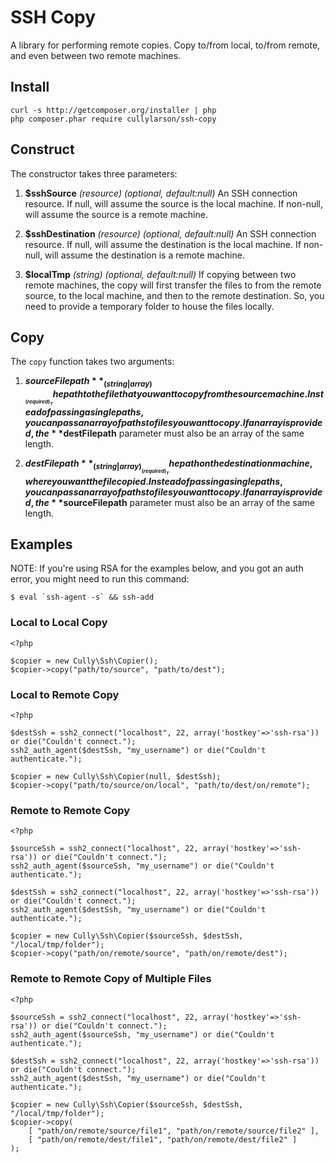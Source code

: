 # SSH Copy

A library for performing remote copies. Copy to/from local, to/from remote,
and even between two remote machines.

## Install

```
curl -s http://getcomposer.org/installer | php
php composer.phar require cullylarson/ssh-copy
```

## Construct

The constructor takes three parameters:

1. **$sshSource** _(resource)_ _(optional, default:null)_ An SSH connection resource.
If null, will assume the source is the local machine. If non-null, will assume the
source is a remote machine.

1. **$sshDestination** _(resource)_ _(optional, default:null)_ An SSH connection resource.
If null, will assume the destination is the local machine. If non-null, will assume the
destination is a remote machine.

1. **$localTmp** _(string)_ _(optional, default:null)_ If copying between two remote machines,
the copy will first transfer the files to from the remote source, to the local machine,
and then to the remote destination.  So, you need to provide a temporary folder to house
the files locally.

## Copy

The `copy` function takes two arguments:

1. **$sourceFilepath** _(string|array)_ _(required)_ The path to the file that you want to copy
from the source machine.  Instead of passing a single paths, you can pass an array of paths to
files you want to copy.  If an array is provided, the **$destFilepath** parameter must also
be an array of the same length.

1. **$destFilepath** _(string|array)_ _(required)_ The path on the destination machine, where you
want the file copied.  Instead of passing a single paths, you can pass an array of paths to
files you want to copy.  If an array is provided, the **$sourceFilepath** parameter must also
be an array of the same length.

## Examples

NOTE:  If you're using RSA for the examples below, and you got an auth error,
you might need to run this command:
       
    $ eval `ssh-agent -s` && ssh-add

### Local to Local Copy

```
<?php

$copier = new Cully\Ssh\Copier();
$copier->copy("path/to/source", "path/to/dest");
```
    
### Local to Remote Copy

```
<?php

$destSsh = ssh2_connect("localhost", 22, array('hostkey'=>'ssh-rsa')) or die("Couldn't connect.");
ssh2_auth_agent($destSsh, "my_username") or die("Couldn't authenticate.");

$copier = new Cully\Ssh\Copier(null, $destSsh);
$copier->copy("path/to/source/on/local", "path/to/dest/on/remote");
```
    
### Remote to Remote Copy

```
<?php

$sourceSsh = ssh2_connect("localhost", 22, array('hostkey'=>'ssh-rsa')) or die("Couldn't connect.");
ssh2_auth_agent($sourceSsh, "my_username") or die("Couldn't authenticate.");

$destSsh = ssh2_connect("localhost", 22, array('hostkey'=>'ssh-rsa')) or die("Couldn't connect.");
ssh2_auth_agent($destSsh, "my_username") or die("Couldn't authenticate.");

$copier = new Cully\Ssh\Copier($sourceSsh, $destSsh, "/local/tmp/folder");
$copier->copy("path/on/remote/source", "path/on/remote/dest");
```
    
### Remote to Remote Copy of Multiple Files

```
<?php

$sourceSsh = ssh2_connect("localhost", 22, array('hostkey'=>'ssh-rsa')) or die("Couldn't connect.");
ssh2_auth_agent($sourceSsh, "my_username") or die("Couldn't authenticate.");

$destSsh = ssh2_connect("localhost", 22, array('hostkey'=>'ssh-rsa')) or die("Couldn't connect.");
ssh2_auth_agent($destSsh, "my_username") or die("Couldn't authenticate.");

$copier = new Cully\Ssh\Copier($sourceSsh, $destSsh, "/local/tmp/folder");
$copier->copy(
    [ "path/on/remote/source/file1", "path/on/remote/source/file2" ],
    [ "path/on/remote/dest/file1", "path/on/remote/dest/file2" ]
);
```